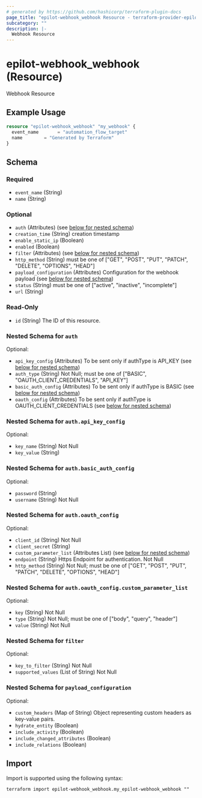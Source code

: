 ```yaml
---
# generated by https://github.com/hashicorp/terraform-plugin-docs
page_title: "epilot-webhook_webhook Resource - terraform-provider-epilot-webhook"
subcategory: ""
description: |-
  Webhook Resource
---
```


# epilot-webhook_webhook (Resource)

Webhook Resource

## Example Usage

```terraform
resource "epilot-webhook_webhook" "my_webhook" {
  event_name       = "automation_flow_target"
  name        = "Generated by Terraform"
}
```

<!-- schema generated by tfplugindocs -->
## Schema

### Required

- `event_name` (String)
- `name` (String)

### Optional

- `auth` (Attributes) (see [below for nested schema](#nestedatt--auth))
- `creation_time` (String) creation timestamp
- `enable_static_ip` (Boolean)
- `enabled` (Boolean)
- `filter` (Attributes) (see [below for nested schema](#nestedatt--filter))
- `http_method` (String) must be one of ["GET", "POST", "PUT", "PATCH", "DELETE", "OPTIONS", "HEAD"]
- `payload_configuration` (Attributes) Configuration for the webhook payload (see [below for nested schema](#nestedatt--payload_configuration))
- `status` (String) must be one of ["active", "inactive", "incomplete"]
- `url` (String)

### Read-Only

- `id` (String) The ID of this resource.

<a id="nestedatt--auth"></a>
### Nested Schema for `auth`

Optional:

- `api_key_config` (Attributes) To be sent only if authType is API_KEY (see [below for nested schema](#nestedatt--auth--api_key_config))
- `auth_type` (String) Not Null; must be one of ["BASIC", "OAUTH_CLIENT_CREDENTIALS", "API_KEY"]
- `basic_auth_config` (Attributes) To be sent only if authType is BASIC (see [below for nested schema](#nestedatt--auth--basic_auth_config))
- `oauth_config` (Attributes) To be sent only if authType is OAUTH_CLIENT_CREDENTIALS (see [below for nested schema](#nestedatt--auth--oauth_config))

<a id="nestedatt--auth--api_key_config"></a>
### Nested Schema for `auth.api_key_config`

Optional:

- `key_name` (String) Not Null
- `key_value` (String)


<a id="nestedatt--auth--basic_auth_config"></a>
### Nested Schema for `auth.basic_auth_config`

Optional:

- `password` (String)
- `username` (String) Not Null


<a id="nestedatt--auth--oauth_config"></a>
### Nested Schema for `auth.oauth_config`

Optional:

- `client_id` (String) Not Null
- `client_secret` (String)
- `custom_parameter_list` (Attributes List) (see [below for nested schema](#nestedatt--auth--oauth_config--custom_parameter_list))
- `endpoint` (String) Https Endpoint for authentication. Not Null
- `http_method` (String) Not Null; must be one of ["GET", "POST", "PUT", "PATCH", "DELETE", "OPTIONS", "HEAD"]

<a id="nestedatt--auth--oauth_config--custom_parameter_list"></a>
### Nested Schema for `auth.oauth_config.custom_parameter_list`

Optional:

- `key` (String) Not Null
- `type` (String) Not Null; must be one of ["body", "query", "header"]
- `value` (String) Not Null




<a id="nestedatt--filter"></a>
### Nested Schema for `filter`

Optional:

- `key_to_filter` (String) Not Null
- `supported_values` (List of String) Not Null


<a id="nestedatt--payload_configuration"></a>
### Nested Schema for `payload_configuration`

Optional:

- `custom_headers` (Map of String) Object representing custom headers as key-value pairs.
- `hydrate_entity` (Boolean)
- `include_activity` (Boolean)
- `include_changed_attributes` (Boolean)
- `include_relations` (Boolean)

## Import

Import is supported using the following syntax:

```shell
terraform import epilot-webhook_webhook.my_epilot-webhook_webhook ""
```
